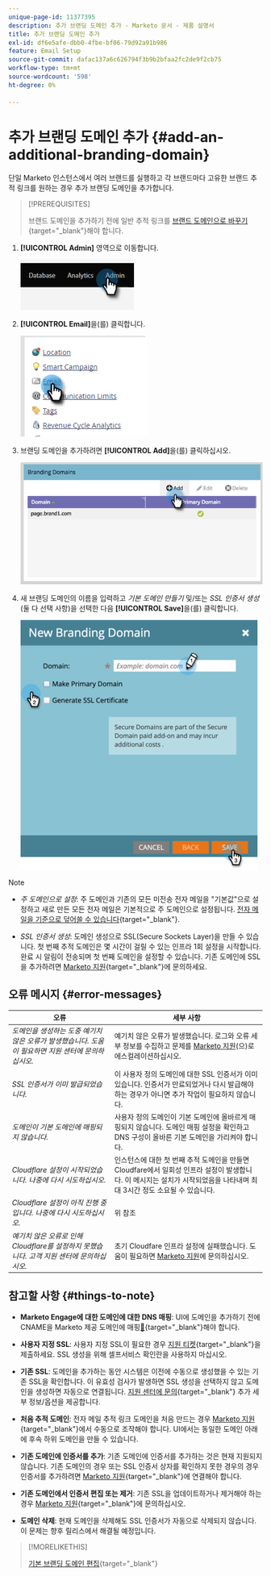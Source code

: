 ```yaml
---
unique-page-id: 11377395
description: 추가 브랜딩 도메인 추가 - Marketo 문서 - 제품 설명서
title: 추가 브랜딩 도메인 추가
exl-id: df6e5afe-dbb0-4fbe-bf06-79d92a91b986
feature: Email Setup
source-git-commit: dafac137a6c626794f3b9b2bfaa2fc2de9f2cb75
workflow-type: tm+mt
source-wordcount: '598'
ht-degree: 0%

---
```


# 추가 브랜딩 도메인 추가 {#add-an-additional-branding-domain}

단일 Marketo 인스턴스에서 여러 브랜드를 실행하고 각 브랜드마다 고유한 브랜드 추적 링크를 원하는 경우 추가 브랜딩 도메인을 추가합니다.

>[!PREREQUISITES]
>
>브랜드 도메인을 추가하기 전에 일반 추적 링크를 [브랜드 도메인으로 바꾸기](/help/marketo/product-docs/administration/email-setup/add-multiple-branding-domains/edit-your-default-branding-domain.md){target="_blank"}해야 합니다.

1. **[!UICONTROL Admin]** 영역으로 이동합니다.

   ![](assets/add-an-additional-branding-domain-1.png)

1. **[!UICONTROL Email]**&#x200B;을(를) 클릭합니다.

   ![](assets/add-an-additional-branding-domain-2.png)

1. 브랜딩 도메인을 추가하려면 **[!UICONTROL Add]**&#x200B;을(를) 클릭하십시오.

   ![](assets/add-an-additional-branding-domain-3.png)

1. 새 브랜딩 도메인의 이름을 입력하고 _기본 도메인 만들기_ 및/또는 _SSL 인증서 생성_(둘 다 선택 사항)을 선택한 다음 **[!UICONTROL Save]**&#x200B;을(를) 클릭합니다.

   ![](assets/add-an-additional-branding-domain-4.png)

>[!NOTE]
>
>* _주 도메인으로 설정_: 주 도메인과 기존의 모든 미전송 전자 메일을 &quot;기본값&quot;으로 설정하고 새로 만든 모든 전자 메일은 기본적으로 주 도메인으로 설정됩니다. [전자 메일을 기준으로 덮어쓸 수 있습니다](/help/marketo/product-docs/administration/email-setup/add-multiple-branding-domains/overwrite-primary-domain-for-emails.md){target="_blank"}.
>
>* _SSL 인증서 생성_: 도메인 생성으로 SSL(Secure Sockets Layer)을 만들 수 있습니다. 첫 번째 추적 도메인은 몇 시간이 걸릴 수 있는 인프라 1회 설정을 시작합니다. 완료 시 알림이 전송되며 첫 번째 도메인을 설정할 수 있습니다. 기존 도메인에 SSL을 추가하려면 [Marketo 지원](https://nation.marketo.com/t5/support/ct-p/Support){target="_blank"}에 문의하세요.

## 오류 메시지 {#error-messages}

<table><thead>
  <tr>
    <th>오류</th>
    <th>세부 사항</th>
  </tr></thead>
<tbody>
  <tr>
    <td><i>도메인을 생성하는 도중 예기치 않은 오류가 발생했습니다. 도움이 필요하면 지원 센터에 문의하십시오.</i></td>
    <td>예기치 않은 오류가 발생했습니다. 로그와 오류 세부 정보를 수집하고 문제를 <a href="https://nation.marketo.com/t5/support/ct-p/Support" target="_blank">Marketo 지원</a>(으)로 에스컬레이션하십시오.</td>
  </tr>
  <tr>
    <td><i>SSL 인증서가 이미 발급되었습니다.</i></td>
    <td>이 사용자 정의 도메인에 대한 SSL 인증서가 이미 있습니다. 인증서가 만료되었거나 다시 발급해야 하는 경우가 아니면 추가 작업이 필요하지 않습니다.</td>
  </tr>
  <tr>
    <td><i>도메인이 기본 도메인에 매핑되지 않습니다.</i></td>
    <td>사용자 정의 도메인이 기본 도메인에 올바르게 매핑되지 않습니다. 도메인 매핑 설정을 확인하고 DNS 구성이 올바른 기본 도메인을 가리켜야 합니다.</td>
  </tr>
  <tr>
    <td><i>Cloudflare 설정이 시작되었습니다. 나중에 다시 시도하십시오.</i></td>
    <td>인스턴스에 대한 첫 번째 추적 도메인을 만들면 Cloudfare에서 일회성 인프라 설정이 발생합니다. 이 메시지는 설치가 시작되었음을 나타내며 최대 3시간 정도 소요될 수 있습니다.</td>
  </tr>
  <tr>
    <td><i>Cloudflare 설정이 아직 진행 중입니다. 나중에 다시 시도하십시오.</i></td>
    <td>위 참조</td>
  </tr>
  <tr>
    <td><i>예기치 않은 오류로 인해 Cloudflare를 설정하지 못했습니다. 고객 지원 센터에 문의하십시오.</i></td>
    <td>초기 Cloudfare 인프라 설정에 실패했습니다. 도움이 필요하면 <a href="https://nation.marketo.com/t5/support/ct-p/Support" target="_blank">Marketo 지원</a>에 문의하십시오.</td>
  </tr>
</tbody></table>

## 참고할 사항 {#things-to-note}

* **Marketo Engage에 대한 도메인에 대한 DNS 매핑**: UI에 도메인을 추가하기 전에 CNAME을 Marketo 제공 도메인에 매핑[&#128279;](https://experienceleague.adobe.com/ko/docs/marketo/using/getting-started/initial-setup/setup-steps#customize-your-landing-page-urls-with-a-cname){target="_blank"}해야 합니다.

* **사용자 지정 SSL**: 사용자 지정 SSL이 필요한 경우 [지원 티켓](https://nation.marketo.com/t5/support/ct-p/Support){target="_blank"}을 제출하세요. SSL 생성을 위해 셀프서비스 확인란을 사용하지 마십시오.

* **기존 SSL**: 도메인을 추가하는 동안 시스템은 이전에 수동으로 생성했을 수 있는 기존 SSL을 확인합니다. 이 유효성 검사가 발생하면 SSL 생성을 선택하지 않고 도메인을 생성하면 자동으로 연결됩니다. [지원 센터에 문의](https://nation.marketo.com/t5/support/ct-p/Support){target="_blank"} 추가 세부 정보/옵션을 제공합니다.

* **처음 추적 도메인**: 전자 메일 추적 링크 도메인을 처음 만드는 경우 [Marketo 지원](https://nation.marketo.com/t5/support/ct-p/Support){target="_blank"}에서 수동으로 조작해야 합니다. UI에서는 동일한 도메인 아래에 후속 하위 도메인을 만들 수 있습니다.

* **기존 도메인에 인증서를 추가**: 기존 도메인에 인증서를 추가하는 것은 현재 지원되지 않습니다. 기존 도메인의 경우 또는 SSL 인증서 상자를 확인하지 못한 경우의 경우 인증서를 추가하려면 [Marketo 지원](https://nation.marketo.com/t5/support/ct-p/Support){target="_blank"}에 연결해야 합니다.

* **기존 도메인에서 인증서 편집 또는 제거**: 기존 SSL을 업데이트하거나 제거해야 하는 경우 [Marketo 지원](https://nation.marketo.com/t5/support/ct-p/Support){target="_blank"}에 문의하십시오.

* **도메인 삭제**: 현재 도메인을 삭제해도 SSL 인증서가 자동으로 삭제되지 않습니다. 이 문제는 향후 릴리스에서 해결될 예정입니다.

>[!MORELIKETHIS]
>
>[기본 브랜딩 도메인 편집](/help/marketo/product-docs/administration/email-setup/add-multiple-branding-domains/edit-your-default-branding-domain.md){target="_blank"}
